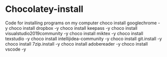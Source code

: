 # Chocolatey-install
Code for installing programs on my computer
choco install googlechrome -y
choco install dropbox -y
choco install keepass -y
choco install visualstudio2019community -y
choco install miktex -y
choco install texstudio -y
choco install intellijidea-community -y
choco install git.install -y
choco install 7zip.install -y
choco install adobereader -y
choco install vscode -y
